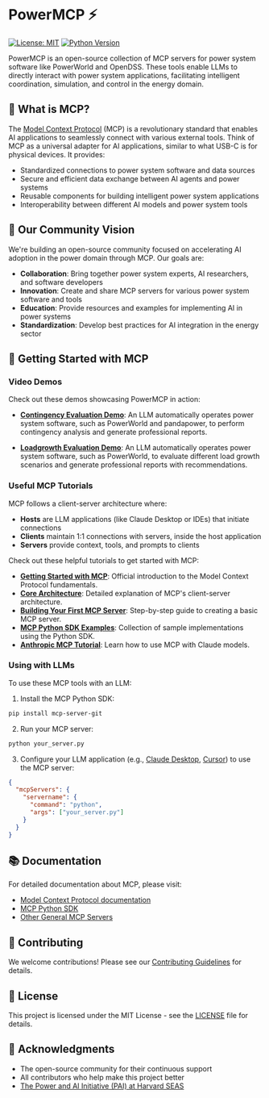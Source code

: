 # PowerMCP ⚡

[![License: MIT](https://img.shields.io/badge/License-MIT-yellow.svg)](https://opensource.org/licenses/MIT)
[![Python Version](https://img.shields.io/badge/python-3.10%2B-blue.svg)](https://www.python.org/downloads/)

PowerMCP is an open-source collection of MCP servers for power system software like PowerWorld and OpenDSS. These tools enable LLMs to directly interact with power system applications, facilitating intelligent coordination, simulation, and control in the energy domain.

## 🌟 What is MCP?

The <a href="https://modelcontextprotocol.io/introduction" target="_blank">Model Context Protocol</a> (MCP) is a revolutionary standard that enables AI applications to seamlessly connect with various external tools. Think of MCP as a universal adapter for AI applications, similar to what USB-C is for physical devices. It provides:

- Standardized connections to power system software and data sources
- Secure and efficient data exchange between AI agents and power systems
- Reusable components for building intelligent power system applications
- Interoperability between different AI models and power system tools

## 🤝 Our Community Vision

We're building an open-source community focused on accelerating AI adoption in the power domain through MCP. Our goals are:

- **Collaboration**: Bring together power system experts, AI researchers, and software developers
- **Innovation**: Create and share MCP servers for various power system software and tools
- **Education**: Provide resources and examples for implementing AI in power systems
- **Standardization**: Develop best practices for AI integration in the energy sector

## 🚀 Getting Started with MCP

### Video Demos

Check out these demos showcasing PowerMCP in action:

- <a href="https://www.youtube.com/watch?v=MbF-SlBI4Ws" target="_blank">**Contingency Evaluation Demo**</a>: An LLM automatically operates power system software, such as PowerWorld and pandapower, to perform contingency analysis and generate professional reports.

- <a href="https://www.youtube.com/watch?v=euFUvhhV5dM" target="_blank">**Loadgrowth Evaluation Demo**</a>: An LLM automatically operates power system software, such as PowerWorld, to evaluate different load growth scenarios and generate professional reports with recommendations.

### Useful MCP Tutorials

MCP follows a client-server architecture where:

* **Hosts** are LLM applications (like Claude Desktop or IDEs) that initiate connections
* **Clients** maintain 1:1 connections with servers, inside the host application
* **Servers** provide context, tools, and prompts to clients

Check out these helpful tutorials to get started with MCP:

- <a href="https://modelcontextprotocol.io/introduction" target="_blank">**Getting Started with MCP**</a>: Official introduction to the Model Context Protocol fundamentals.
- <a href="https://modelcontextprotocol.io/docs/concepts/architecture" target="_blank">**Core Architecture**</a>: Detailed explanation of MCP's client-server architecture.
- <a href="https://modelcontextprotocol.io/build/server" target="_blank">**Building Your First MCP Server**</a>: Step-by-step guide to creating a basic MCP server.
- <a href="https://github.com/modelcontextprotocol/python-sdk/tree/main/examples" target="_blank">**MCP Python SDK Examples**</a>: Collection of sample implementations using the Python SDK.
- <a href="https://docs.anthropic.com/claude/docs/model-context-protocol" target="_blank">**Anthropic MCP Tutorial**</a>: Learn how to use MCP with Claude models.

### Using with LLMs

To use these MCP tools with an LLM:

1. Install the MCP Python SDK:
```bash
pip install mcp-server-git
```

2. Run your MCP server:
```bash
python your_server.py
```

3. Configure your LLM application (e.g., <a href="https://claude.ai/download" target="_blank">Claude Desktop</a>, <a href="https://www.cursor.com/" target="_blank">Cursor</a>) to use the MCP server:
```json
{
  "mcpServers": {
    "servername": {
      "command": "python",
      "args": ["your_server.py"]
    }
  }
}
```

## 📚 Documentation

For detailed documentation about MCP, please visit:
- <a href="https://modelcontextprotocol.io/introduction" target="_blank">Model Context Protocol documentation</a>
- <a href="https://github.com/modelcontextprotocol/python-sdk" target="_blank">MCP Python SDK</a>
- <a href="https://smithery.ai/" target="_blank">Other General MCP Servers</a>

## 🤝 Contributing

We welcome contributions! Please see our <a href="https://power-agent.github.io/" target="_blank">Contributing Guidelines</a> for details.

## 📄 License

This project is licensed under the MIT License - see the [LICENSE](LICENSE) file for details.

## 🙏 Acknowledgments

- The open-source community for their continuous support
- All contributors who help make this project better
- <a href="https://pai.seas.harvard.edu/" target="_blank">The Power and AI Initiative (PAI) at Harvard SEAS</a>
